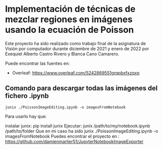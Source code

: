 # Implementación de técnicas de mezclar regiones en imágenes usando la ecuación de Poisson  

Este proyecto ha sido realizado como trabajo final de la asignatura de Visión por computador durante diciembre de 2021 y enero de 2022 por Exequiel Alberto Castro Rivero y Blanca Cano Camarero.   

Puede encontrar las fuentes en: 

- Overleaf: https://www.overleaf.com/5242869551grqpbxfxzqxp

## Comando para descargar todas las imágenes del fichero .ipynb  

`junix ./PoissonImageEditing.ipynb -o imagesFromNotebook`


Para usarlo hay que:

instalar junix: pip install junix
Ejecutar: junix /path/to/my/notebook.ipynb /path/to/folder
Que en mi caso ha sido junix ./PoissonImageEditing.ipynb -o imagesFromNotebook
Puedes encontrar el proyecto en : https://github.com/damienmarlier51/JupyterNotebookImageExporter

